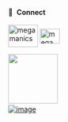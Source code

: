 🔗 &nbsp;**Connect**<br><br>
<a href="https://vinayski.medium.com" target="blank"><img align="center" src="https://github.com/megamanics/megamanics/assets/10250297/3ea6e22c-e673-4229-98cb-2fa61a9ebb6d" alt="megamanics" height="45" width="60" /></a>
<a href="https://www.linkedin.com/in/ski-s" target="blank"><img align="center" src="https://github.com/megamanics/megamanics/assets/10250297/39f6fecb-83e7-4ce3-a5f2-6f2ecc038053" alt="megamanics" height="30" width="40" /></a>

[<img src="https://sessionize.com/landing/images/sessionize-logo.svg" width="100"></img>](https://sessionize.com/SKi)
&nbsp;<br>
[![image](https://user-images.githubusercontent.com/10250297/225500290-296291b5-dbe8-41ba-af28-118a0b23a728.png)](https://medium.com/@vinayski/ai-is-here-to-stay-2fadcf3e637b)
